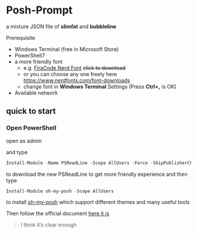 # Posh-Prompt
a mixture JSON file of **slimfat** and **bubbleline**



Prerequisite

-   Windows Terminal (free in Microsoft Store)
-   PowerShell7
-   a more friendly font
    -   e.g.  [FiraCode Nerd Font](https://github.com/ryanoasis/nerd-fonts/releases/download/v2.1.0/FiraCode.zip) ~~click to download~~
    -   or you can choose any one freely here <https://www.nerdfonts.com/font-downloads>
    -   change font in **Windows Terminal** Settings (Press **Ctrl+,** is OK)
-   Available network

## quick to start

### Open PowerShell

open as admin

and  type

```powershell
Install-Module -Name PSReadLine -Scope AllUsers -Force -SkipPublisherCheck
```

to download the new PSReadLine to get more friendly experience and  then type

```powershell
Install-Module oh-my-posh -Scope AllUsers
```

to install [oh-my-posh](https://ohmyposh.dev/) which support different themes and many useful tools



Then follow the official document [here it is](https://ohmyposh.dev/docs/pwsh)

>   I think it’s clear enough

